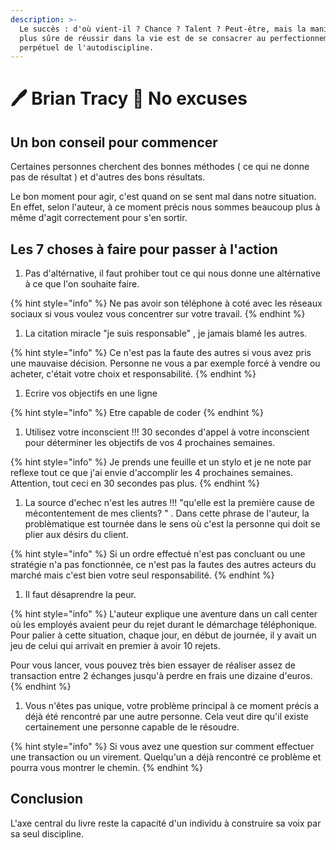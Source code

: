 ```yaml
---
description: >-
  Le succès : d'où vient-il ? Chance ? Talent ? Peut-être, mais la manière la
  plus sûre de réussir dans la vie est de se consacrer au perfectionnement
  perpétuel de l'autodiscipline.
---
```


# 🖊 Brian Tracy 📔 No excuses

## Un bon conseil pour commencer

Certaines personnes cherchent des bonnes méthodes ( ce qui ne donne pas de résultat ) et d'autres des bons résultats.

Le bon moment pour agir, c'est quand on se sent mal dans notre situation. En effet, selon l'auteur, à ce moment précis nous sommes beaucoup plus à même d'agit correctement pour s'en sortir.

## Les 7 choses à faire pour passer à l'action

1. Pas d'altérnative, il faut prohiber tout ce qui nous donne une altérnative à ce que l'on souhaite faire.

{% hint style="info" %}
Ne pas avoir son téléphone à coté avec les réseaux sociaux si vous voulez vous concentrer sur votre travail.
{% endhint %}

1. La citation miracle "je suis responsable" , je jamais blamé les autres.

{% hint style="info" %}
Ce n'est pas la faute des autres si vous avez pris une mauvaise décision. Personne ne vous a par exemple forcé à vendre ou acheter, c'était votre choix et responsabilité.
{% endhint %}

1. Ecrire vos objectifs en une ligne

{% hint style="info" %}
Etre capable de coder
{% endhint %}

1. Utilisez votre inconscient !!! 30 secondes d'appel à votre inconscient pour déterminer les objectifs de vos 4 prochaines semaines.

{% hint style="info" %}
Je prends une feuille et un stylo et je ne note par reflexe tout ce que j'ai envie d'accomplir les 4 prochaines semaines. Attention, tout ceci en 30 secondes pas plus.
{% endhint %}

1. La source d'echec n'est les autres !!! "qu'elle est la première cause de mécontentement de mes clients? " . Dans cette phrase de l'auteur, la problèmatique est tournée dans le sens où c'est la personne qui doit se plier aux désirs du client.

{% hint style="info" %}
Si un ordre effectué n'est pas concluant ou une stratégie n'a pas fonctionnée, ce n'est pas la fautes des autres acteurs du marché mais c'est bien votre seul responsabilité.
{% endhint %}

1. Il faut désaprendre la peur.

{% hint style="info" %}
L'auteur explique une aventure dans un call center où les employés avaient peur du rejet durant le démarchage téléphonique. Pour palier à cette situation, chaque jour, en début de journée, il y avait un jeu de celui qui arrivait en premier à avoir 10 rejets.

Pour vous lancer, vous pouvez très bien essayer de réaliser assez de transaction entre 2 échanges jusqu'à perdre en frais une dizaine d'euros.
{% endhint %}

1. Vous n'êtes pas unique, votre problème principal à ce moment précis a déjà été rencontré par une autre personne. Cela veut dire qu'il existe certainement une personne capable de le résoudre.

{% hint style="info" %}
Si vous avez une question sur comment effectuer une transaction ou un virement. Quelqu'un a déjà rencontré ce problème et pourra vous montrer le chemin.
{% endhint %}

## Conclusion

L'axe central du livre reste la capacité d'un individu à construire sa voix par sa seul discipline.
